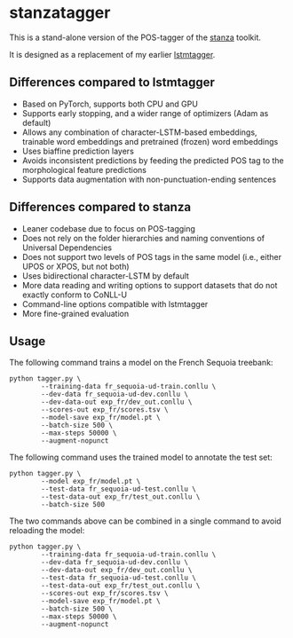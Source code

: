 # stanzatagger

This is a stand-alone version of the POS-tagger of the [stanza](https://stanfordnlp.github.io/stanza/) toolkit.

It is designed as a replacement of my earlier [lstmtagger](https://github.com/yvesscherrer/lstmtagger).

## Differences compared to lstmtagger

- Based on PyTorch, supports both CPU and GPU
- Supports early stopping, and a wider range of optimizers (Adam as default)
- Allows any combination of character-LSTM-based embeddings, trainable word embeddings and pretrained (frozen) word embeddings
- Uses biaffine prediction layers
- Avoids inconsistent predictions by feeding the predicted POS tag to the morphological feature predictions
- Supports data augmentation with non-punctuation-ending sentences

## Differences compared to stanza

- Leaner codebase due to focus on POS-tagging
- Does not rely on the folder hierarchies and naming conventions of Universal Dependencies
- Does not support two levels of POS tags in the same model (i.e., either UPOS or XPOS, but not both)
- Uses bidirectional character-LSTM by default
- More data reading and writing options to support datasets that do not exactly conform to CoNLL-U
- Command-line options compatible with lstmtagger
- More fine-grained evaluation

## Usage

The following command trains a model on the French Sequoia treebank:

```
python tagger.py \
        --training-data fr_sequoia-ud-train.conllu \
        --dev-data fr_sequoia-ud-dev.conllu \
        --dev-data-out exp_fr/dev_out.conllu \
        --scores-out exp_fr/scores.tsv \
        --model-save exp_fr/model.pt \
        --batch-size 500 \
        --max-steps 50000 \
        --augment-nopunct
```

The following command uses the trained model to annotate the test set:

```
python tagger.py \
        --model exp_fr/model.pt \
        --test-data fr_sequoia-ud-test.conllu \
        --test-data-out exp_fr/test_out.conllu \
        --batch-size 500
```

The two commands above can be combined in a single command to avoid reloading the model:

```
python tagger.py \
        --training-data fr_sequoia-ud-train.conllu \
        --dev-data fr_sequoia-ud-dev.conllu \
        --dev-data-out exp_fr/dev_out.conllu \
        --test-data fr_sequoia-ud-test.conllu \
        --test-data-out exp_fr/test_out.conllu \
        --scores-out exp_fr/scores.tsv \
        --model-save exp_fr/model.pt \
        --batch-size 500 \
        --max-steps 50000 \
        --augment-nopunct
```
